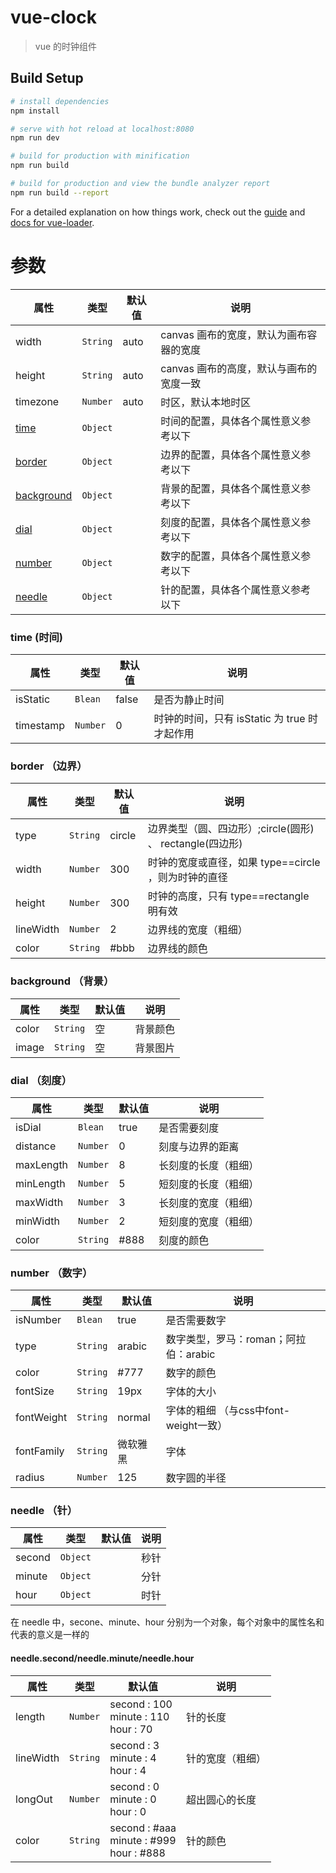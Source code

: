 # vue-clock

> vue 的时钟组件

## Build Setup

``` bash
# install dependencies
npm install

# serve with hot reload at localhost:8080
npm run dev

# build for production with minification
npm run build

# build for production and view the bundle analyzer report
npm run build --report
```

For a detailed explanation on how things work, check out the [guide](http://vuejs-templates.github.io/webpack/) and [docs for vue-loader](http://vuejs.github.io/vue-loader).

# 参数

| 属性 | 类型 | 默认值 | 说明 |
|-----|------|-------|------|
| width | `String` | auto | canvas 画布的宽度，默认为画布容器的宽度 |
| height | `String` | auto | canvas 画布的高度，默认与画布的宽度一致 |
| timezone | `Number` | auto | 时区，默认本地时区 |
| [time](#time-时间) | `Object` |  | 时间的配置，具体各个属性意义参考以下 |
| [border](#border-边界) | `Object` |  | 边界的配置，具体各个属性意义参考以下 |
| [background](#background-背景) | `Object` |  | 背景的配置，具体各个属性意义参考以下 |
| [dial](#dial-刻度) | `Object` |  | 刻度的配置，具体各个属性意义参考以下 |
| [number](#number-数字) | `Object` |  | 数字的配置，具体各个属性意义参考以下 |
| [needle](#needle-针) | `Object` |  | 针的配置，具体各个属性意义参考以下 |

### time (时间)

| 属性 | 类型 | 默认值 | 说明 |
|-----|------|-------|------|
| isStatic | `Blean` | false | 是否为静止时间 |
| timestamp | `Number` | 0 | 时钟的时间，只有 isStatic 为 true 时才起作用 |

### border （边界）

| 属性 | 类型 | 默认值 | 说明 |
|-----|------|-------|------|
| type | `String` | circle | 边界类型（圆、四边形）;circle(圆形) 、 rectangle(四边形) |
| width | `Number` | 300 | 时钟的宽度或直径，如果 type==circle ，则为时钟的直径 |
| height | `Number` | 300 | 时钟的高度，只有 type==rectangle 明有效 |
| lineWidth | `Number` | 2 | 边界线的宽度（粗细） |
| color | `String` | #bbb | 边界线的颜色 |

### background （背景）

| 属性 | 类型 | 默认值 | 说明 |
|-----|------|-------|------|
| color | `String` | 空 | 背景颜色 |
| image | `String` | 空 | 背景图片 |

### dial （刻度）

| 属性 | 类型 | 默认值 | 说明 |
|-----|------|-------|------|
| isDial | `Blean` | true | 是否需要刻度 |
| distance | `Number` | 0 | 刻度与边界的距离 |
| maxLength | `Number` | 8 | 长刻度的长度（粗细） |
| minLength | `Number` | 5 | 短刻度的长度（粗细） |
| maxWidth | `Number` | 3 | 长刻度的宽度（粗细） |
| minWidth | `Number` | 2 | 短刻度的宽度（粗细） |
| color | `String` | #888 | 刻度的颜色 |

### number （数字）

| 属性 | 类型 | 默认值 | 说明 |
|-----|------|-------|------|
| isNumber | `Blean` | true | 是否需要数字 |
| type | `String` | arabic | 数字类型，罗马：roman；阿拉伯：arabic |
| color | `String` | #777 | 数字的颜色 |
| fontSize | `String` | 19px | 字体的大小 |
| fontWeight | `String` | normal | 字体的粗细 （与css中font-weight一致）|
| fontFamily | `String` | 微软雅黑 | 字体 |
| radius | `Number` | 125 | 数字圆的半径 |

### needle （针）

| 属性 | 类型 | 默认值 | 说明 |
|-----|------|-------|------|
| second | `Object` |  | 秒针 |
| minute | `Object` |  | 分针 |
| hour | `Object` |  | 时针 |

在 needle 中，secone、minute、hour 分别为一个对象，每个对象中的属性名和代表的意义是一样的

#### needle.second/needle.minute/needle.hour

| 属性 | 类型 | 默认值 | 说明 |
|-----|------|-------|------|
| length | `Number` | second : 100 <br> minute : 110 <br> hour : 70 | 针的长度 |
| lineWidth | `String` | second : 3 <br> minute : 4 <br> hour : 4 | 针的宽度（粗细） |
| longOut | `Number` | second : 0 <br> minute : 0 <br> hour : 0 | 超出圆心的长度 |
| color | `String` | second : #aaa <br> minute : #999 <br> hour : #888 | 针的颜色 |
